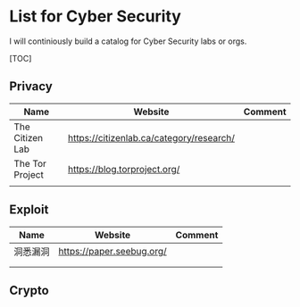 # List for Cyber Security

I will continiously build a catalog for Cyber Security labs or orgs.

[TOC]

## Privacy

| Name            | Website                                  | Comment |
| --------------- | ---------------------------------------- | ------- |
| The Citizen Lab | https://citizenlab.ca/category/research/ |         |
| The Tor Project | https://blog.torproject.org/             |         |
|                 |                                          |         |



## Exploit

| Name     | Website                   | Comment |
| -------- | ------------------------- | ------- |
| 洞悉漏洞 | https://paper.seebug.org/ |         |
|          |                           |         |
|          |                           |         |



## Crypto

